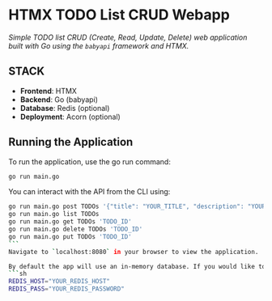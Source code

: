 # HTMX TODO List CRUD Webapp

_Simple TODO list CRUD (Create, Read, Update, Delete) web application built with Go using the `babyapi` framework and HTMX._

## STACK

-   **Frontend**: HTMX
-   **Backend**: Go (babyapi)
-   **Database**: Redis (optional)
-   **Deployment**: Acorn (optional)

## Running the Application

To run the application, use the go run command:

```sh
go run main.go
```

You can interact with the API from the CLI using:

````sh
go run main.go post TODOs '{"title": "YOUR_TITLE", "description": "YOUR_DESCRIPTION"}'
go run main.go list TODOs
go run main.go get TODOs 'TODO_ID'
go run main.go delete TODOs 'TODO_ID'
go run main.go put TODOs 'TODO_ID'
```
Navigate to `localhost:8080` in your browser to view the application.

By default the app will use an in-memory database. If you would like to use a persistent Redis database, place a .env file in the root of the project with the following contents:
```sh
REDIS_HOST="YOUR_REDIS_HOST"
REDIS_PASS="YOUR_REDIS_PASSWORD"
````
